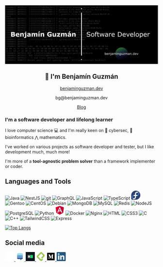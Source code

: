 <p align="center">
<img width="720" src="src/assets/banner-alt.webp" align="center" alt="Benjamín Guzmán">
</p>
<h2 align="center">👋 I'm Benjamín Guzmán</h2>
<p align="center"><a href="https://benjaminguzman.dev">benjaminguzman.dev</a></p>
<p align="center">bg@benjaminguzman.dev</p>
<p align="center"><a href="https://medium.com/@GuzmanBenjamin">Blog</a></p>

### I'm a software developer and lifelong learner

I love computer science 💻 and I'm really keen on 🐇 cybersec, 🧬 bioinformatics ⋀ mathematics.

I've worked on various projects as software developer and tester, but I like development much, much more!

I'm more of a **tool-agnostic problem solver** than a framework implementer or coder.

[//]: # (### I'm currently...)

[//]: # (- 👊 working at [KOBD]&#40;https://github.com/KO-Boxing-Data&#41;. [Mau Montaño]&#40;https://github.com/MauSwoosh&#41; and I are the founders.)
[//]: # (- 🦾 studying bionics.)

[//]: # (- 💼 learning about business management.)

[//]: # (- <img src="https://cdn.jsdelivr.net/gh/devicons/devicon/icons/go/go-original.svg" alt="Java" width="20" height="20"/> learning Go)

## Languages and Tools

<p align="left">
<img src="https://cdn.jsdelivr.net/gh/devicons/devicon/icons/java/java-original.svg" title="Java" alt="Java" width="30" height="30"/> 
<img src="https://cdn.jsdelivr.net/gh/devicons/devicon/icons/nestjs/nestjs-plain.svg" title="NestJS" alt="NestJS" width="30" height="30"/>
<img src="https://cdn.jsdelivr.net/gh/devicons/devicon/icons/git/git-original.svg" title="git" alt="git" width="30" height="30"/> 
<img src="https://cdn.jsdelivr.net/gh/devicons/devicon/icons/graphql/graphql-plain.svg" title="GraphQL" alt="GraphQL" width="30" height="30"/> 
<img src="https://cdn.jsdelivr.net/gh/devicons/devicon/icons/javascript/javascript-original.svg" title="JavaScript" alt="JavaScript" width="30" height="30"/>
<img src="https://cdn.jsdelivr.net/gh/devicons/devicon/icons/typescript/typescript-original.svg" title="TypeScript" alt="TypeScript" width="30" height="30"/>
<img src="src/assets/img/tech/fedora.webp" title="Fedora" alt="Fedora" width="30" height="30"/>
<img src="https://cdn.jsdelivr.net/gh/devicons/devicon/icons/gentoo/gentoo-plain.svg" title="Gentoo" alt="Gentoo" width="30" height="30"/>
<img src="https://cdn.jsdelivr.net/gh/devicons/devicon/icons/centos/centos-original.svg" title="CentOS" alt="CentOS" width="30" height="30"/>
<img src="https://cdn.jsdelivr.net/gh/devicons/devicon/icons/debian/debian-original.svg" title="Debian" alt="Debian" width="30" height="30"/>
<img src="https://cdn.jsdelivr.net/gh/devicons/devicon/icons/mongodb/mongodb-original.svg" title="MongoDB" alt="MongoDB" width="30" height="30"/>
<img src="https://cdn.jsdelivr.net/gh/devicons/devicon/icons/mysql/mysql-original.svg" title="MySQL" alt="MySQL" width="30" height="30"/>
<img src="https://cdn.jsdelivr.net/gh/devicons/devicon/icons/redis/redis-original.svg" title="Redis" alt="Redis" width="30" height="30"/>
<img src="https://cdn.jsdelivr.net/gh/devicons/devicon/icons/nodejs/nodejs-original.svg" title="NodeJS" alt="NodeJS" width="30" height="30"/> 
<img src="https://cdn.jsdelivr.net/gh/devicons/devicon/icons/postgresql/postgresql-original.svg" title="PostgreSQL" alt="PostgreSQL" width="30" height="30"/> 
<img src="https://cdn.jsdelivr.net/gh/devicons/devicon/icons/python/python-original.svg" title="Python" alt="Python" width="30" height="30"/>
<img src="src/assets/img/tech/angular.webp" title="Angular" alt="Angular" width="30" height="30"/>
<img src="https://cdn.jsdelivr.net/gh/devicons/devicon/icons/docker/docker-original.svg" title="Docker" alt="Docker" width="30" height="30"/>
<img src="https://cdn.jsdelivr.net/gh/devicons/devicon/icons/nginx/nginx-original.svg" title="Nginx" alt="Nginx" width="30" height="30"/>
<img src="https://cdn.jsdelivr.net/gh/devicons/devicon/icons/html5/html5-original.svg" title="HTML" alt="HTML" width="30" height="30"/>
<img src="https://cdn.jsdelivr.net/gh/devicons/devicon/icons/css3/css3-original.svg" title="CSS3" alt="CSS3" width="30" height="30"/>
<img src="https://cdn.jsdelivr.net/gh/devicons/devicon/icons/c/c-original.svg" title="C" alt="C" width="30" height="30"/>
<img src="https://cdn.jsdelivr.net/gh/devicons/devicon/icons/cplusplus/cplusplus-original.svg" title="C++" alt="C++" width="30" height="30"/>
<img src="https://cdn.jsdelivr.net/gh/devicons/devicon/icons/tailwindcss/tailwindcss-plain.svg" title="TailwindCSS" alt="TailwindCSS" width="30" height="30"/>
<img src="https://cdn.jsdelivr.net/gh/devicons/devicon/icons/express/express-original-wordmark.svg" title="Express" alt="Express" width="30" height="30"/>
</p>
<!-- <img src="https://cdn.jsdelivr.net/gh/devicons/devicon/icons/linux/linux-original.svg" alt="GNU/Linux" width="40" height="40"/>) -->


<!--
[![GH stats](https://github-readme-stats.vercel.app/api?username=BenjaminGuzman&show_icons=true&theme=nightowl&hide_border=true&bg_color=30%2C000000%2C362060)](https://github.com/BenjaminGuzman)
-->

[![Top Langs](https://github-readme-stats.vercel.app/api/top-langs/?username=BenjaminGuzman&layout=compact&theme=nightowl&hide_border=true&bg_color=30%2C000000%2C362060&langs_count=6&hide=Jupyter%20Notebook%2Chtml)](https://github.com/BenjaminGuzman)


## Social media

<a href="https://github.com/BenjaminGuzman" target="_blank" rel="noopener">
  <img src="src/assets/img/tech/github-light.webp" alt="GitHub" title="GitHub" width="30">
</a>

<a href="https://stackexchange.com/users/10857896/benjam%c3%adn-guzm%c3%a1n" target="_blank" rel="noopener">
  <img src="src/assets/img/tech/se.svg" alt="Stack Exchange" title="Stack Exchange" width="30">
</a>

<!-- HackerRank -->
<a href="https://www.hackerrank.com/guzmanbenjamin" target="_blank" rel="noopener">
  <img src="src/assets/img/tech/hackerrank.webp" alt="HackerRank" title="HackerRank" width="30">
</a>

<!-- Platzi -->
<a href="https://platzi.com/p/BenjaminGuzman" target="_blank" rel="noopener">
  <img src="src/assets/img/tech/platzi.webp" alt="Platzi" title="Platzi" width="30">
</a>

<!-- Medium -->
<a href="https://medium.com/@GuzmanBenjamin" target="_blank" rel="noopener">
  <img src="src/assets/img/tech/medium.webp" alt="Medium" title="Medium" width="30">
</a>

<!-- LinkedIn -->
<a href="https://www.linkedin.com/in/GuzmanBenjamin" target="_blank" rel="noopener">
  <img src="src/assets/img/tech/linkedin.webp" alt="LinkedIn" title="LinkedIn" width="30">
</a>

[//]: # (Thanks for reading till the end, now you can marvel at my sorting algorithm. TODO insert link)
